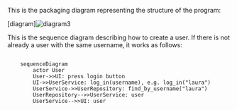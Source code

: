 This is the packaging diagram representing the structure of the program:

[diagram]![diagram3](https://user-images.githubusercontent.com/128533486/232876533-cc95ea23-b095-4451-a537-5c66b3d9a1de.jpg)

This is the sequence diagram describing how to create a user. If there is not already a user with the same username, it works as follows:

```mermaid

    sequenceDiagram
        actor User
        User->>UI: press login button
        UI->>UserService: log_in(username), e.g. log_in("laura")
        UserService->>UserRepository: find_by_username("laura")
        UserRepository-->>UserService: user
        UserService-->>UI: user
        
```
        

